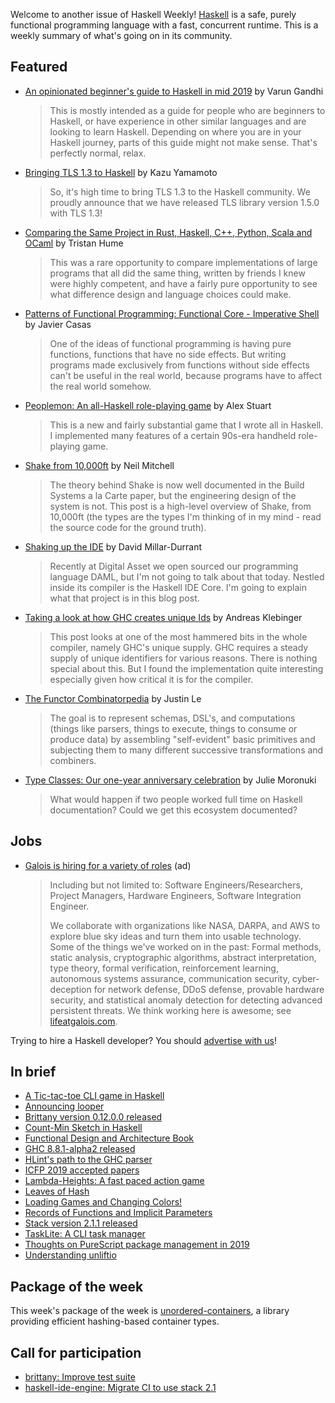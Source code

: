 Welcome to another issue of Haskell Weekly!
[Haskell](https://www.haskell.org) is a safe, purely functional programming language with a fast, concurrent runtime.
This is a weekly summary of what's going on in its community.

## Featured

-   [An opinionated beginner's guide to Haskell in mid 2019](https://github.com/theindigamer/not-a-blog/blob/5ee43179fe4b148bd8c61680112b4e9e048481fc/opinionated-haskell-guide-2019.md) by Varun Gandhi

    > This is mostly intended as a guide for people who are beginners to Haskell, or have experience in other similar languages and are looking to learn Haskell. Depending on where you are in your Haskell journey, parts of this guide might not make sense. That's perfectly normal, relax.

-   [Bringing TLS 1.3 to Haskell](https://kazu-yamamoto.hatenablog.jp/entry/2019/06/07/160609) by Kazu Yamamoto

    > So, it's high time to bring TLS 1.3 to the Haskell community. We proudly announce that we have released TLS library version 1.5.0 with TLS 1.3!

-   [Comparing the Same Project in Rust, Haskell, C++, Python, Scala and OCaml](https://thume.ca/2019/04/29/comparing-compilers-in-rust-haskell-c-and-python/) by Tristan Hume

    > This was a rare opportunity to compare implementations of large programs that all did the same thing, written by friends I knew were highly competent, and have a fairly pure opportunity to see what difference design and language choices could make.

-   [Patterns of Functional Programming: Functional Core - Imperative Shell](https://www.javiercasas.com/articles/functional-programming-patterns-functional-core-imperative-shell) by Javier Casas

    > One of the ideas of functional programming is having pure functions, functions that have no side effects. But writing programs made exclusively from functions without side effects can't be useful in the real world, because programs have to affect the real world somehow.

-   [Peoplemon: An all-Haskell role-playing game](https://np.reddit.com/r/haskell/comments/c29lks/peoplemon_an_allhaskell_roleplaying_game/) by Alex Stuart

    > This is a new and fairly substantial game that I wrote all in Haskell. I implemented many features of a certain 90s-era handheld role-playing game.

-   [Shake from 10,000ft](https://neilmitchell.blogspot.com/2019/06/shake-from-10000ft.html) by Neil Mitchell

    > The theory behind Shake is now well documented in the Build Systems a la Carte paper, but the engineering design of the system is not. This post is a high-level overview of Shake, from 10,000ft (the types are the types I'm thinking of in my mind - read the source code for the ground truth).

-   [Shaking up the IDE](https://4ta.uk/p/shaking-up-the-ide) by David Millar-Durrant

    > Recently at Digital Asset we open sourced our programming language DAML, but I'm not going to talk about that today. Nestled inside its compiler is the Haskell IDE Core. I'm going to explain what that project is in this blog post.

-   [Taking a look at how GHC creates unique Ids](https://andreaspk.github.io/posts/2019-06-17-Taking%20a%20look%20at%20GHC%20creates%20unique%20Ids.html) by Andreas Klebinger

    > This post looks at one of the most hammered bits in the whole compiler, namely GHC's unique supply. GHC requires a steady supply of unique identifiers for various reasons. There is nothing special about this. But I found the implementation quite interesting especially given how critical it is for the compiler.

-   [The Functor Combinatorpedia](https://blog.jle.im/entry/functor-combinatorpedia.html) by Justin Le

    > The goal is to represent schemas, DSL's, and computations (things like parsers, things to execute, things to consume or produce data) by assembling "self-evident" basic primitives and subjecting them to many different successive transformations and combiners.

-   [Type Classes: Our one-year anniversary celebration](https://typeclasses.com/news/2019-06-anniversary-celebration) by Julie Moronuki

    > What would happen if two people worked full time on Haskell documentation? Could we get this ecosystem documented?

## Jobs

-   [Galois is hiring for a variety of roles](https://galois.com/careers/) (ad)

    > Including but not limited to: Software Engineers/Researchers, Project Managers, Hardware Engineers, Software Integration Engineer.
    >
    > We collaborate with organizations like NASA, DARPA, and AWS to explore blue sky ideas and turn them into usable technology. Some of the things we've worked on in the past: Formal methods, static analysis, cryptographic algorithms, abstract interpretation, type theory, formal verification, reinforcement learning, autonomous systems assurance, communication security, cyber-deception for network defense, DDoS defense, provable hardware security, and statistical anomaly detection for detecting advanced persistent threats. We think working here is awesome; see [lifeatgalois.com](https://lifeatgalois.com).

Trying to hire a Haskell developer?
You should [advertise with us](https://haskellweekly.news/advertising.html)!

## In brief

-   [A Tic-tac-toe CLI game in Haskell](https://discourse.haskell.org/t/a-tic-tac-toe-cli-game-in-haskell/746?u=taylorfausak)
-   [Announcing looper](https://cs-syd.eu/posts/2019-06-14-looper)
-   [Brittany version 0.12.0.0 released](https://np.reddit.com/r/haskell/comments/c2j983/ann_brittany01200/)
-   [Count-Min Sketch in Haskell](https://vadosware.io/post/countmin-sketch-in-haskell/)
-   [Functional Design and Architecture Book](https://np.reddit.com/r/haskell/comments/c0634x/functional_design_and_architecture_book/)
-   [GHC 8.8.1-alpha2 released](https://www.haskell.org/ghc/blog/20190615-ghc-8.8.1-alpha2-released.html)
-   [HLint's path to the GHC parser](https://neilmitchell.blogspot.com/2019/06/hlints-path-to-ghc-parser.html)
-   [ICFP 2019 accepted papers](https://icfp19.sigplan.org/track/icfp-2019-papers#event-overview)
-   [Lambda-Heights: A fast paced action game](https://np.reddit.com/r/haskell/comments/c1ob2u/lambdaheights_fast_paced_haskell_game/)
-   [Leaves of Hash](https://blog.trailofbits.com/2019/06/17/leaves-of-hash/)
-   [Loading Games and Changing Colors!](https://mmhaskell.com/blog/2019/6/17/loading-games-and-changing-colors)
-   [Records of Functions and Implicit Parameters](https://discourse.haskell.org/t/records-of-functions-and-implicit-parameters/747?u=taylorfausak)
-   [Stack version 2.1.1 released](https://github.com/commercialhaskell/stack/releases/tag/v2.1.1)
-   [TaskLite: A CLI task manager](http://tasklite.ad-si.com/)
-   [Thoughts on PureScript package management in 2019](https://harry.garrood.me/blog/purescript-package-management-in-2019/)
-   [Understanding unliftio](https://fbrs.io/unliftio/)

## Package of the week

This week's package of the week is [unordered-containers](https://hackage.haskell.org/package/unordered-containers-0.2.10.0), a library providing efficient hashing-based container types.

## Call for participation

-   [brittany: Improve test suite](https://github.com/lspitzner/brittany/issues/239)
-   [haskell-ide-engine: Migrate CI to use stack 2.1](https://github.com/haskell/haskell-ide-engine/issues/1298)
